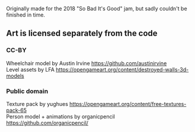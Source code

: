 Originally made for the 2018 "So Bad It's Good" jam, but sadly couldn't be finished in time.

## Art is licensed separately from the code
### CC-BY
Wheelchair model by Austin Irvine https://github.com/austinirvine  
Level assets by LFA https://opengameart.org/content/destroyed-walls-3d-models  

### Public domain
Texture pack by yughues https://opengameart.org/content/free-textures-pack-65  
Person model + animations by organicpencil https://github.com/organicpencil/  
